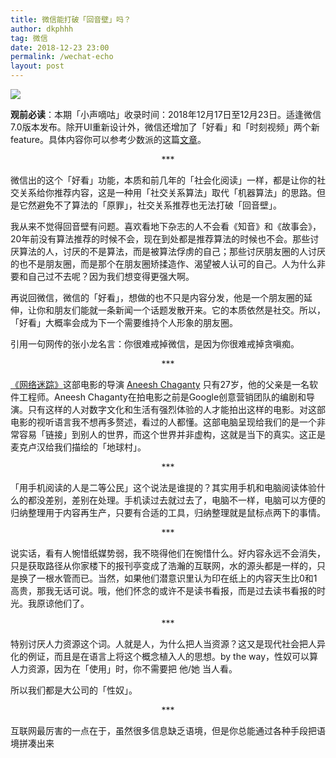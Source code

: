```yaml
---
title: 微信能打破「回音壁」吗？
author: dkphhh
tag: 微信
date: 2018-12-23 23:00
permalink: /wechat-echo
layout: post
---
```


<img src="https://images.unsplash.com/photo-1533124965859-7a0a5e7ece3e?ixlib=rb-1.2.1&ixid=eyJhcHBfaWQiOjEyMDd9&auto=format&fit=crop&w=751&q=80">

**观前必读**：本期「小声嘀咕」收录时间：2018年12月17日至12月23日。适逢微信7.0版本发布。除开UI重新设计外，微信还增加了「好看」和「时刻视频」两个新feature。具体内容你可以参考少数派的这篇[文章](https://sspai.com/post/52109)。

<center>***</center>

微信出的这个「好看」功能，本质和前几年的「社会化阅读」一样，都是让你的社交关系给你推荐内容，这是一种用「社交关系算法」取代「机器算法」的思路。但是它然避免不了算法的「原罪」，社交关系推荐也无法打破「回音壁」。

我从来不觉得回音壁有问题。喜欢看地下杂志的人不会看《知音》和《故事会》，20年前没有算法推荐的时候不会，现在到处都是推荐算法的时候也不会。那些讨厌算法的人，讨厌的不是算法，而是被算法俘虏的自己；那些讨厌朋友圈的人讨厌的也不是朋友圈，而是那个在朋友圈矫揉造作、渴望被人认可的自己。人为什么非要和自己过不去呢？因为我们想变得更强大啊。

再说回微信，微信的「好看」，想做的也不只是内容分发，他是一个朋友圈的延伸，让你和朋友们能就一条新闻一个话题发散开来。它的本质依然是社交。所以，「好看」大概率会成为下一个需要维持个人形象的朋友圈。

引用一句网传的张小龙名言：你很难戒掉微信，是因为你很难戒掉贪嗔痴。

<center>***</center>

[《网络迷踪》](https://movie.douban.com/subject/27615441/)这部电影的导演 [Aneesh Chaganty](https://en.wikipedia.org/wiki/Aneesh_Chaganty) 只有27岁，他的父亲是一名软件工程师。Aneesh Chaganty在拍电影之前是Google创意营销团队的编剧和导演。只有这样的人对数字文化和生活有强烈体验的人才能拍出这样的电影。对这部电影的视听语言我不想再多赘述，看过的人都懂。这部电脑呈现给我们的是一个非常容易「链接」到别人的世界，而这个世界并非虚构，这就是当下的真实。这正是麦克卢汉给我们描绘的「地球村」。

<center>***</center>

「用手机阅读的人是二等公民」这个说法是谁提的？其实用手机和电脑阅读体验什么的都没差别，差别在处理。手机读过去就过去了，电脑不一样，电脑可以方便的归纳整理用于内容再生产，只要有合适的工具，归纳整理就是鼠标点两下的事情。

<center>***</center>

说实话，看有人惋惜纸媒势弱，我不晓得他们在惋惜什么。好内容永远不会消失，只是获取路径从你家楼下的报刊亭变成了浩瀚的互联网，水的源头都是一样的，只是换了一根水管而已。当然，如果他们潜意识里认为印在纸上的内容天生比0和1高贵，那我无话可说。哦，他们怀念的或许不是读书看报，而是过去读书看报的时光。我原谅他们了。

<center>***</center>

特别讨厌人力资源这个词。人就是人，为什么把人当资源？这又是现代社会把人异化的例证，而且是在语言上将这个概念植入人的思想。by the way，性奴可以算人力资源，因为在「使用」时，你不需要把 他/她 当人看。

所以我们都是大公司的「性奴」。

<center>***</center>

互联网最厉害的一点在于，虽然很多信息缺乏语境，但是你总能通过各种手段把语境拼凑出来

